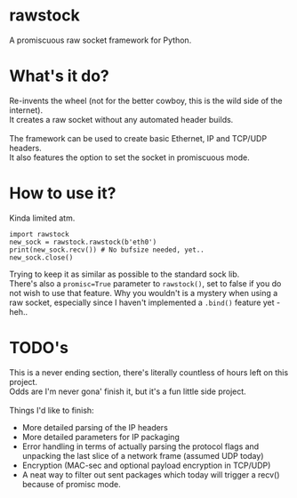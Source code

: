 rawstock
========

A promiscuous raw socket framework for Python.

What's it do?
================

Re-invents the wheel (not for the better cowboy, this is the wild side of the internet).<br>
It creates a raw socket without any automated header builds.<br>
<br>
The framework can be used to create basic Ethernet, IP and TCP/UDP headers.<br>
It also features the option to set the socket in promiscuous mode.<br>

How to use it?
==============

Kinda limited atm.

    import rawstock
    new_sock = rawstock.rawstock(b'eth0')
    print(new_sock.recv()) # No bufsize needed, yet..
    new_sock.close()

Trying to keep it as similar as possible to the standard sock lib.<br>
There's also a `promisc=True` parameter to `rawstock()`, set to false if you do not wish to use that feature. Why you wouldn't is a mystery when using a raw socket, especially since I haven't implemented a `.bind()` feature yet - heh..

TODO's
======

This is a never ending section, there's literally countless of hours left on this project.<br>
Odds are I'm never gona' finish it, but it's a fun little side project.<br>
<br>
Things I'd like to finish:

 * More detailed parsing of the IP headers
 * More detailed parameters for IP packaging
 * Error handling in terms of actually parsing the protocol flags and unpacking the last slice of a network frame (assumed UDP today)
 * Encryption (MAC-sec and optional payload encryption in TCP/UDP)
 * A neat way to filter out sent packages which today will trigger a recv() because of promisc mode.
